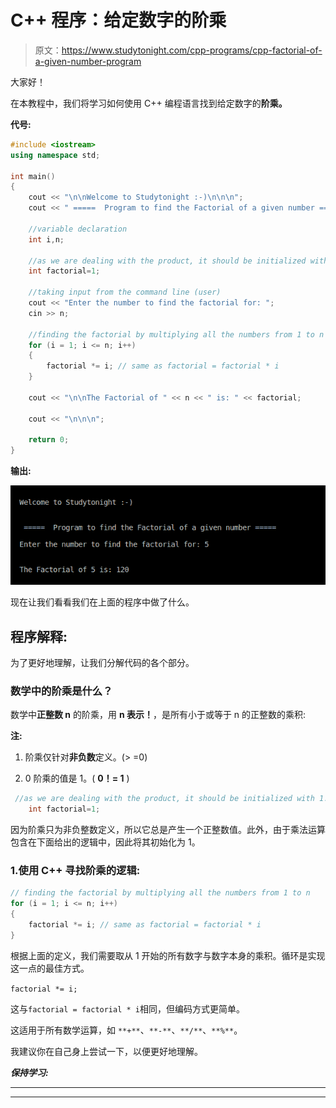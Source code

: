 # C++ 程序：给定数字的阶乘

> 原文：<https://www.studytonight.com/cpp-programs/cpp-factorial-of-a-given-number-program>

大家好！

在本教程中，我们将学习如何使用 C++ 编程语言找到给定数字的**阶乘。**

**代号:**

```cpp
#include <iostream>
using namespace std;

int main()
{
    cout << "\n\nWelcome to Studytonight :-)\n\n\n";
    cout << " =====  Program to find the Factorial of a given number ===== \n\n";

    //variable declaration
    int i,n;

    //as we are dealing with the product, it should be initialized with 1.
    int factorial=1;

    //taking input from the command line (user)
    cout << "Enter the number to find the factorial for: ";
    cin >> n;

    //finding the factorial by multiplying all the numbers from 1 to n
    for (i = 1; i <= n; i++)
    {
        factorial *= i; // same as factorial = factorial * i 
    }

    cout << "\n\nThe Factorial of " << n << " is: " << factorial;

    cout << "\n\n\n";

    return 0;
}
```

**输出:**

![C++ factorial program](img/f7b42239f36456ba46cb30bdecec6d81.png)

现在让我们看看我们在上面的程序中做了什么。

## 程序解释:

为了更好地理解，让我们分解代码的各个部分。

### 数学中的阶乘是什么？

数学中**正整数 n** 的阶乘，用 **n 表示！**，是所有小于或等于 n 的正整数的乘积:

**注:**

1.  阶乘仅针对**非负数**定义。(> =0)

2.  0 阶乘的值是 1。( **0！= 1** )

```cpp
 //as we are dealing with the product, it should be initialized with 1.
    int factorial=1; 
```

因为阶乘只为非负整数定义，所以它总是产生一个正整数值。此外，由于乘法运算包含在下面给出的逻辑中，因此将其初始化为 1。

### 1.使用 C++ 寻找阶乘的逻辑:

```cpp
// finding the factorial by multiplying all the numbers from 1 to n
for (i = 1; i <= n; i++)
{
    factorial *= i; // same as factorial = factorial * i
}
```

根据上面的定义，我们需要取从 1 开始的所有数字与数字本身的乘积。循环是实现这一点的最佳方式。

`factorial *= i;`

这与`factorial = factorial * i`相同，但编码方式更简单。

这适用于所有数学运算，如 `**+**`、`**-**`、`**/**`、`**%**`。

我建议你在自己身上尝试一下，以便更好地理解。

***保持学习:***

* * *

* * *